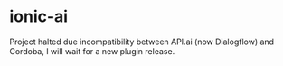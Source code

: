 # ionic-ai

Project halted due incompatibility between API.ai (now Dialogflow) and Cordoba,
I will wait for a new plugin release.
